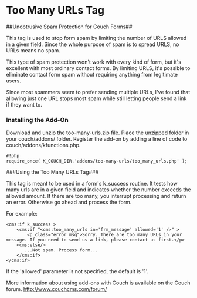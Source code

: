 # Too Many URLs Tag #
##Unobtrusive Spam Protection for Couch Forms##

This tag is used to stop form spam by limiting the number of URLS allowed in a given field. Since the whole purpose of spam is to spread URLS, no URLs means no spam.

This type of spam protection won't work with every kind of form, but it's excellent with most ordinary contact forms. By limiting URLS, it's possible to eliminate contact form spam without requiring anything from legitimate users.

Since most spammers seem to prefer sending multiple URLs, I've found that allowing just one URL stops most spam while still letting people send a link if they want to.

### Installing the Add-On ###

Download and unzip the too-many-urls.zip file. Place the unzipped folder in your couch/addons/ folder. Register the add-on by adding a line of code to couch/addons/kfunctions.php. 

```
#!php
require_once( K_COUCH_DIR.'addons/too-many-urls/too_many_urls.php' );
```

###Using the Too Many URLs Tag###

This tag is meant to be used in a form's k_success routine. It tests how many urls are in a given field and indicates whether the number exceeds the allowed amount. If there are too many, you interrupt processing and return an error. Otherwise go ahead and process the form. 

For example:

    <cms:if k_success >
        <cms:if "<cms:too_many_urls in='frm_message' allowed='1' />" >
            <p class="error_msg">Sorry. There are too many URLs in your message. If you need to send us a link, please contact us first.</p>
        <cms:else/>
           ...Not spam. Process form...
        </cms:if>
    </cms:if>

If the 'allowed' parameter is not specified, the default is '1'.

More information about using add-ons with Couch is available on the Couch forum.
http://www.couchcms.com/forum/